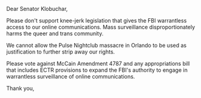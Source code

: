 Dear Senator Klobuchar,

Please don't support knee-jerk legislation that gives the FBI warrantless access to our online communications. Mass surveillance disproportionately harms the queer and trans community.

We cannot allow the Pulse Nightclub massacre in Orlando to be used as justification to further strip away our rights.

Please vote against McCain Amendment 4787 and any appropriations bill that includes ECTR provisions to expand the FBI's authority to engage in warrantless surveillance of online communications.

Thank you,
